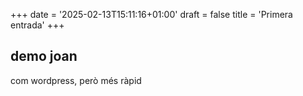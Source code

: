 +++
date = '2025-02-13T15:11:16+01:00'
draft = false
title = 'Primera entrada'
+++
## demo joan

com wordpress, però més ràpid


